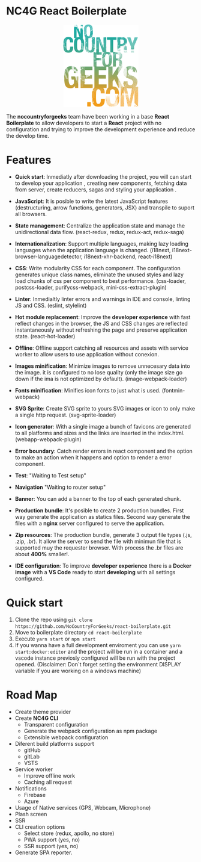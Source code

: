 # NC4G React Boilerplate

<div align="center">
    <a href="http://www.nocountryforgeeks.com" target="_blank">
        <img width="200px" src="documentation/images/nocountryforgeeks.svg" alt="nocountryforgeeks" />
    </a>
</div>

The **nocountryforgeeks** team have been working in a base **React Boilerplate** to allow developers to start a **React** project with no configuration and trying to improve the development experience and reduce the develop time.

# Features

- **Quick start**: Inmediatly after downloading the project, you will can start to develop your application , creating new components, fetching data from server, create reducers, sagas and styling your application .

- **JavaScript**: It is posible to write the latest JavaScript features (destructuring, arrow functions, generators, JSX) and transpile to suport all browsers.

- **State management**: Centralize the application  state and manage the unidirectional data flow. (react-redux, redux, redux-act, redux-saga)


- **Internationalization**: Support multiple languages, making lazy loading languages when the application  language is changed. (i18next, i18next-browser-languagedetector, i18next-xhr-backend, react-i18next)

- **CSS**: Write modularity CSS for each component. The configuration generates unique class names, eliminate the unused styles and lazy load chunks of css per component to best performance. (css-loader, postcss-loader, purifycss-webpack, mini-css-extract-plugin)

- **Linter**: Inmedialtly linter errors and warnings in IDE and console, linting JS and CSS. (eslint, stylelint)

- **Hot module replacement**: Improve the **developer experience** with fast reflect changes in the browser, the JS and CSS changes are reflected instantaneously without refreshing the page and preserve application state. (react-hot-loader)

- **Offline**: Offline support catching all resources and assets with service worker to allow users to use application without conexion.

- **Images minification**: Minimize images to remove unnecesary data into the image. it is configured to no lose quality (only the image size go down if the ima is not optimized by default). (image-webpack-loader)

- **Fonts minification**: Minifies icon fonts to just what is used. (fontmin-webpack)

- **SVG Sprite**: Create SVG sprite to yours SVG images or icon to only make a single http request. (svg-sprite-loader)

- **Icon generator**: With a single image a bunch of favicons are generated to all platforms and sizes and the links are inserted in the index.html. (webapp-webpack-plugin)

- **Error boundary**: Catch render errors in react component and the option to make an action when it happens and option to render a error component.

- **Test**: "Waiting to Test setup"

- **Navigation** "Waiting to router setup"

- **Banner**: You can add a banner to the top of each generated chunk.

- **Production bundle**: It's posible to create 2 production bundles. First way generate the application as statics files. Second way generate the files with a **nginx** server configured to serve the application.

- **Zip resources**: The production bundle, generate 3 output file types (.js, .zip, .br). It allow the server to send the file with minimun file that is supported muy the requester browser. With process the .br files are about **400%** smaller!.

- **IDE configuration**: To improve **developer experience** there is a **Docker image** with a **VS Code** ready to start **developing** with all settings configured.

# Quick start

1. Clone the repo using `git clone https://github.com/NoCountryForGeeks/react-boilerplate.git`
2. Move to boilerplate directory `cd react-boilerplate`
3. Execute `yarn start` or `npm start`
4. If you wanna have a full development enviroment you can use `yarn start:docker:editor` and the project will be run in a container and a vscode instance previosly configured will be run with the project opened. (Disclaimer: Don´t forget setting the environment DISPLAY variable if you are working on a windows machine)

# Road Map

- Create theme provider
- Create **NC4G CLI**
    - Transparent configuration
    - Generate the webpack configuration as npm package
    - Extensible webpack configuration
- Diferent build platforms support
    - gitHub
    - gitLab
    - VSTS
- Service worker
    - Improve offline work
    - Caching all request
- Notifications
    - Firebase
    - Azure
- Usage of Native services (GPS, Webcam, Microphone)
- Plash screen
- SSR
- CLI creation options
    - Select store (redux, apollo, no store)
    - PWA support (yes, no)
    - SSR support (yes, no)
- Generate SPA reporter.
